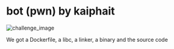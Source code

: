 # bot (pwn) by kaiphait  

![challenge_image](challenge.png)

We got a Dockerfile, a libc, a linker, a binary and the source code
